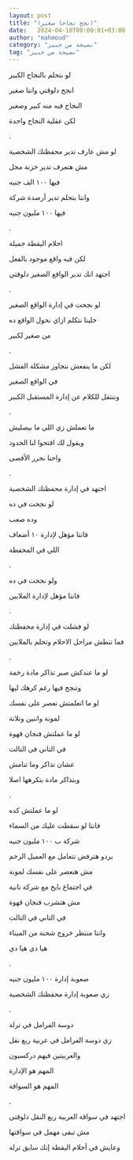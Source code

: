 ```yaml
---
layout: post
title: "انجح نجاحا صغيرا"
date:   2024-04-10T00:00:01+03:00
author: "mahmoud"
category: "نصيحة من خبير"
tag: "نصيحة من خبير"
---
```



لو بتحلم بالنجاح الكبير

انجح دلوقتي وانتا صغير

النجاح فيه منه كبير وصغير

لكن عقلية النجاح واحدة

.

لو مش عارف تدير محفظتك الشخصية

مش هتعرف تدير خزنة محل

فيها ١٠٠ الف جنيه

وانتا بتحلم تدير أرصدة شركة

فيها ١٠٠ مليون جنيه

.

احلام اليقظة جميلة

لكن فيه واقع موجود بالفعل

اجتهد انك تدير الواقع الصغير دلوقتي

.

لو نجحت في إدارة الواقع الصغير

خلينا نتكلم ازاي نحول الواقع ده

من صغير لكبير

.

لكن ما ينفعش نتجاوز مشكلة الفشل

في الواقع الصغير

وننتقل للكلام عن إدارة المستقبل الكبير

.

ما تعملش زي اللي ما بيصليش

ويقول لك افتحوا لنا الحدود

واحنا نحرر الأقصى

.

اجتهد في إدارة محفظتك الشخصية

لو نجحت في ده

وده صعب

فانتا مؤهل لإدارة ١٠ أضعاف

اللي في المحفظة

.

ولو نجحت في ده

فانتا مؤهل لإدارة الملايين

.

لو فشلت في إدارة محفظتك

فما تنطش مراحل الاحلام وتحلم بالملايين

.

لو ما عندكش صبر تذاكر مادة رخمة

وتنجح فيها رغم كرهك ليها

لو ما اتعلمتش تعصر على نفسك

لمونة واتنين وتلاتة

لو ما عملتش فنجان قهوة

في التاني فى التالت

عشان تذاكر وما تنامش

وبتذاكر مادة بتكرهها اصلا

.

لو ما عملتش كده

فانتا لو سقطت عليك من السماء

شركة ب ١٠٠ مليون جنيه

بردو هترفض تتعامل مع العميل الرخم

مش هتعصر على نفسك لمونة

في اجتماع بايخ مع شركة تانية

مش هتشرب فنجان قهوة

في التاني في التالت

وانتا منتظر خروج شحنة من الميناء

هيا دي هيا دي

.

صعوبة إدارة ١٠٠ مليون جنيه

زي صعوبة إدارة محفظتك الشخصية

.

دوسة الفرامل في ترلة

زي دوسة الفرامل في عربية ربع نقل

والعربيتين فيهم دركسيون

المهم هو الإدارة

المهم هو السواقة

.

اجتهد في سواقة العربية ربع النقل دلوقتي

مش تبقى مهمل في سواقتها

وعايش في أحلام اليقظة إنك سايق ترلة
